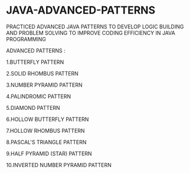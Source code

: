# JAVA-ADVANCED-PATTERNS

PRACTICED ADVANCED JAVA PATTERNS TO DEVELOP LOGIC BUILDING AND PROBLEM SOLVING TO IMPROVE CODING EFFICIENCY IN JAVA PROGRAMMING

ADVANCED PATTERNS :

1.BUTTERFLY PATTERN

2.SOLID RHOMBUS PATTERN

3.NUMBER PYRAMID PATTERN

4.PALINDROMIC PATTERN

5.DIAMOND PATTERN

6.HOLLOW BUTTERFLY PATTERN

7.HOLLOW RHOMBUS PATTERN

8.PASCAL'S TRIANGLE PATTERN

9.HALF PYRAMID (STAR)  PATTERN

10.INVERTED NUMBER PYRAMID PATTERN



